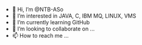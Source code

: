 - 👋 Hi, I’m @NTB-ASo
- 👀 I’m interested in JAVA, C, IBM MQ, LINUX, VMS
- 🌱 I’m currently learning GitHub
- 💞️ I’m looking to collaborate on ...
- 📫 How to reach me ...

<!---
NTB-ASo/NTB-ASo is a ✨ special ✨ repository because its `README.md` (this file) appears on your GitHub profile.
You can click the Preview link to take a look at your changes.
--->
